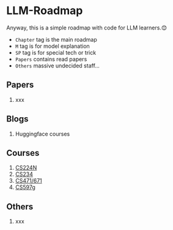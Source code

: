 # LLM-Roadmap
Anyway, this is a simple roadmap with code for LLM learners.😊

<!-- There has been significant progress in large models since the end of 2022, with a plethora of work emerging.  However, most of these developments come from top universities and research institutions, while many enthusiasts for large models don’t even have access to a high-performance GPU to begin their exploration. Therefore, I decided to create this repository to start from scratch and keep up with the development of large models, from academic frontiers to industrial application. I hope to provide a learning platform for those interested in large models, but lack resources and experience in their work and studies. 😊 -->

- `Chapter` tag is the main roadmap
- `M` tag is for model explanation
- `SP` tag is for special tech or trick
- `Papers` contains read papers
- `Others` massive undecided staff...

## Papers
1. xxx

## Blogs
1. Huggingface courses

## Courses
1. [CS224N](https://web.stanford.edu/class/cs224n/)
2. [CS234](https://stanford-cs324.github.io/winter2022/)
3. [CS471/671](https://self-supervised.cs.jhu.edu/sp2023/)
4. [CS597g](https://www.cs.princeton.edu/courses/archive/fall22/cos597G/)

## Others
1. xxx
